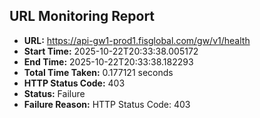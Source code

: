 ## URL Monitoring Report

- **URL:** https://api-gw1-prod1.fisglobal.com/gw/v1/health
- **Start Time:** 2025-10-22T20:33:38.005172
- **End Time:** 2025-10-22T20:33:38.182293
- **Total Time Taken:** 0.177121 seconds
- **HTTP Status Code:** 403
- **Status:** Failure
- **Failure Reason:** HTTP Status Code: 403
